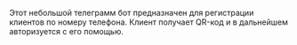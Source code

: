 Этот небольшой телеграмм бот предназначен для регистрации клиентов по номеру телефона. Клиент получает QR-код и в дальнейшем авторизуется с его помощью.